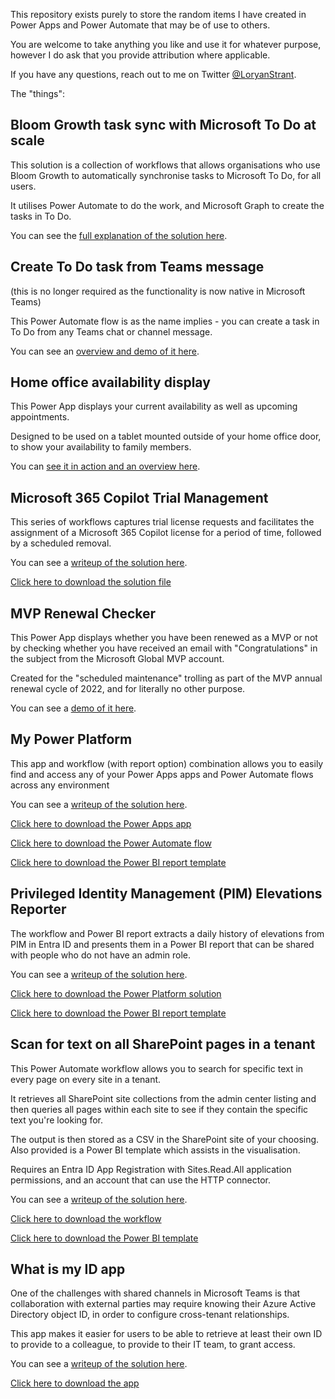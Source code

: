This repository exists purely to store the random items I have created in Power Apps and Power Automate that may be of use to others.

You are welcome to take anything you like and use it for whatever purpose, however I do ask that you provide attribution where applicable.

If you have any questions, reach out to me on Twitter [@LoryanStrant](https://twitter.com/LoryanStrant).


The "things":


## Bloom Growth task sync with Microsoft To Do at scale

This solution is a collection of workflows that allows organisations who use Bloom Growth to automatically synchronise tasks to Microsoft To Do, for all users.

It utilises Power Automate to do the work, and Microsoft Graph to create the tasks in To Do.

You can see the [full explanation of the solution here](https://www.loryanstrant.com/2023/02/25/synchronising-tasks-at-scale-between-bloom-growth-and-microsoft-to-do/).



## Create To Do task from Teams message
(this is no longer required as the functionality is now native in Microsoft Teams)

This Power Automate flow is as the name implies - you can create a task in To Do from any Teams chat or channel message.

You can see an [overview and demo of it here](https://www.loryanstrant.com/2021/02/19/a-simple-workflow-to-create-a-to-do-task-from-microsoft-teams-messages/).



## Home office availability display

This Power App displays your current availability as well as upcoming appointments.

Designed to be used on a tablet mounted outside of your home office door, to show your availability to family members.

You can [see it in action and an overview here](https://www.loryanstrant.com/2021/03/27/build-your-own-home-office-room-display-system/).



## Microsoft 365 Copilot Trial Management

This series of workflows captures trial license requests and facilitates the assignment of a Microsoft 365 Copilot license for a period of time, followed by a scheduled removal.

You can see a [writeup of the solution here](https://www.loryanstrant.com/2024/10/10/automate-your-own-microsoft-365-copilot-trial-system/).

[Click here to download the solution file](https://github.com/loryanstrant/PowerThings/blob/main/M365-Copilot-Trial-Management.zip)



## MVP Renewal Checker

This Power App displays whether you have been renewed as a MVP or not by checking whether you have received an email with "Congratulations" in the subject from the Microsoft Global MVP account.

Created for the "scheduled maintenance" trolling as part of the MVP annual renewal cycle of 2022, and for literally no other purpose.

You can see a [demo of it here](https://twitter.com/LoryanStrant/status/1543446263626354688).



## My Power Platform

This app and workflow (with report option) combination allows you to easily find and access any of your Power Apps apps and Power Automate flows across any environment

You can see a [writeup of the solution here](https://www.loryanstrant.com/2023/08/11/my-power-platform-finding-your-flows-and-apps-across-environments/).

[Click here to download the Power Apps app](https://github.com/loryanstrant/PowerThings/blob/main/MyPowerPlatform-App.zip)

[Click here to download the Power Automate flow](https://github.com/loryanstrant/PowerThings/blob/main/MyPowerPlatform-Flow.zip)

[Click here to download the Power BI report template](https://github.com/loryanstrant/PowerThings/blob/main/MyPowerPlatform-Flow.pbit)



## Privileged Identity Management (PIM) Elevations Reporter

The workflow and Power BI report extracts a daily history of elevations from PIM in Entra ID and presents them in a Power BI report that can be shared with people who do not have an admin role.

You can see a [writeup of the solution here](https://www.loryanstrant.com/2024/05/06/a-better-way-to-report-administrator-role-elevations-in-privileged-identity-management/).

[Click here to download the Power Platform solution](https://github.com/loryanstrant/PowerThings/blob/main/PIM-Elevations-Reporter.zip)

[Click here to download the Power BI report template](https://github.com/loryanstrant/PowerThings/blob/main/PIM-Elevations-Reporter.pbit)



## Scan for text on all SharePoint pages in a tenant

This Power Automate workflow allows you to search for specific text in every page on every site in a tenant.

It retrieves all SharePoint site collections from the admin center listing and then queries all pages within each site to see if they contain the specific text you're looking for.

The output is then stored as a CSV in the SharePoint site of your choosing. Also provided is a Power BI template which assists in the visualisation.

Requires an Entra ID App Registration with Sites.Read.All application permissions, and an account that can use the HTTP connector.

You can see a [writeup of the solution here](https://www.loryanstrant.com/2024/04/12/discover-embedded-stream-links-in-any-sharepoint-site-and-page/).

[Click here to download the workflow](https://github.com/loryanstrant/PowerThings/blob/main/ScanfortextonallSharePointpagesinatenant.zip)

[Click here to download the Power BI template](https://github.com/loryanstrant/PowerThings/blob/main/SharePoint_text_search_report.pbit)



## What is my ID app

One of the challenges with shared channels in Microsoft Teams is that collaboration with external parties may require knowing their Azure Active Directory object ID, in order to configure cross-tenant relationships.

This app makes it easier for users to be able to retrieve at least their own ID to provide to a colleague, to provide to their IT team, to grant access.

You can see a [writeup of the solution here](https://www.loryanstrant.com/2023/04/19/helping-users-access-external-shared-channels-in-microsoft-teams/).

[Click here to download the app](https://github.com/loryanstrant/PowerThings/blob/main/WhatismyIDapp.zip)
